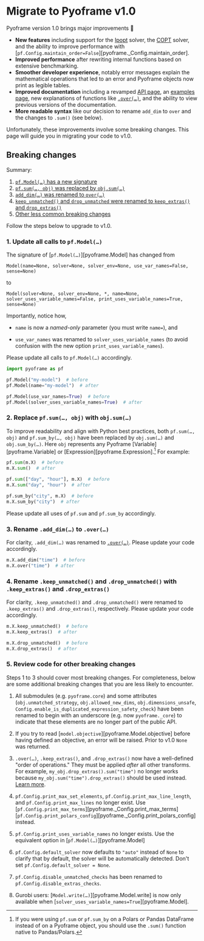 # Migrate to Pyoframe v1.0

Pyoframe version 1.0 brings major improvements :tada:

- **New features** including support for the [Ipopt](https://coin-or.github.io/Ipopt/) solver, the [COPT](https://www.shanshu.ai/copt) solver, and the ability to improve performance with [`pf.Config.maintain_order=False`][pyoframe._Config.maintain_order].
- **Improved performance** after rewriting internal functions based on extensive benchmarking.
- **Smoother developer experience**, notably error messages explain the mathematical operations that led to an error and Pyoframe objects now print as legible tables.
- **Improved documentation** including a revamped [API page](../../reference/index.md), an [examples page](../../examples/index.md), new explanations of functions like [`.over(…)`](../concepts/special-functions.md#adding-expressions-with-differing-dimensions-using-over), and the ability to view previous versions of the documentation.
- **More readable syntax** like our decision to rename `add_dim` to `over` and the changes to `.sum()` (see below).

Unfortunately, these improvements involve some breaking changes. This page will guide you in migrating your code to v1.0.

## Breaking changes

<!-- skip: start "Deprecated code would throw errors" -->

Summary:

1. [`pf.Model(…)` has a new signature](#1-update-all-calls-to-pfmodel)
2. [`pf.sum(…, obj)` was replaced by `obj.sum(…)`](#2-replace-pfsum-obj-with-objsum)
3. [`add_dim(…)` was renamed to `over(…)`](#3-rename-add_dim-to-over)
4. [`keep_unmatched()` and `drop_unmatched` were renamed to `keep_extras()` and `drop_extras()`](#4-rename-keep_unmatched-and-drop_unmatched-with-keep_extras-and-drop_extras)
5. [Other less common breaking changes](#5-review-code-for-other-breaking-changes)

Follow the steps below to upgrade to v1.0.

### 1. Update all calls to `pf.Model(…)`

The signature of [`pf.Model(…)`][pyoframe.Model] has changed from

```
Model(name=None, solver=None, solver_env=None, use_var_names=False, sense=None)
```

to

```
Model(solver=None, solver_env=None, *, name=None, solver_uses_variable_names=False, print_uses_variable_names=True, sense=None)
```

Importantly, notice how,

- `name` is now a _named-only_ parameter (you must write `name=`), and

- `use_var_names` was renamed to `solver_uses_variable_names` (to avoid confusion with the new option `print_uses_variable_names`).

Please update all calls to `pf.Model(…)` accordingly.

```python
import pyoframe as pf

pf.Model("my-model")  # before
pf.Model(name="my-model")  # after

pf.Model(use_var_names=True)  # before
pf.Model(solver_uses_variable_names=True)  # after
```

### 2. Replace `pf.sum(…, obj)` with `obj.sum(…)`

To improve readability and align with Python best practices, both `pf.sum(…, obj)` and `pf.sum_by(…, obj)` have been replaced by `obj.sum(…)` and `obj.sum_by(…)`. Here `obj` represents any Pyoframe [Variable][pyoframe.Variable] or [Expression][pyoframe.Expression].[^1] For example:

```python
pf.sum(m.X)  # before
m.X.sum()  # after

pf.sum(["day", "hour"], m.X)  # before
m.X.sum("day", "hour")  # after

pf.sum_by("city", m.X)  # before
m.X.sum_by("city")  # after
```

Please update all uses of `pf.sum` and `pf.sum_by` accordingly.

[^1]: If you were using `pf.sum` or `pf.sum_by` on a Polars or Pandas DataFrame instead of on a Pyoframe object, you should use the `.sum()` function native to Pandas/Polars.

### 3. Rename `.add_dim(…)` to `.over(…)`

For clarity, `.add_dim(…)` was renamed to [`.over(…)`](../concepts/special-functions.md#adding-expressions-with-differing-dimensions-using-over). Please update your code accordingly.

```python
m.X.add_dim("time")  # before
m.X.over("time")  # after
```

### 4. Rename `.keep_unmatched()` and `.drop_unmatched()` with `.keep_extras()` and `.drop_extras()`

For clarity, `.keep_unmatched()` and `.drop_unmatched()` were renamed to `.keep_extras()` and `.drop_extras()`, respectively.
Please update your code accordingly.

```python
m.X.keep_unmatched()  # before
m.X.keep_extras()  # after

m.X.drop_unmatched()  # before
m.X.drop_extras()  # after
```

### 5. Review code for other breaking changes

Steps 1 to 3 should cover most breaking changes. For completeness, below are
some additional breaking changes that you are less likely to encounter.

1. All submodules (e.g. `pyoframe.core`) and some attributes (`obj.unmatched_strategy`, `obj.allowed_new_dims`, `obj.dimensions_unsafe`, `Config.enable_is_duplicated_expression_safety_check`) have been renamed to begin with an underscore (e.g. now `pyoframe._core`) to indicate that these elements are no longer part of the public API.

2. If you try to read [`model.objective`][pyoframe.Model.objective] before having defined an objective, an error will be raised. Prior to v1.0 `None` was returned.

3. `.over(…)`, `.keep_extras()`, and `.drop_extras()` now have a well-defined "order of operations." They must be applied *after* all other transforms. For example, `my_obj.drop_extras().sum("time")` no longer works because `my_obj.sum("time").drop_extras()` should be used instead. [Learn more](../concepts/special-functions.md#addition-modifiers).

4. `pf.Config.print_max_set_elements`, `pf.Config.print_max_line_length`, and `pf.Config.print_max_lines` no longer exist. Use [`pf.Config.print_max_terms`][pyoframe._Config.print_max_terms] [`pf.Config.print_polars_config`][pyoframe._Config.print_polars_config] instead.

5. `pf.Config.print_uses_variable_names` no longer exists. Use the equivalent option in [`pf.Model(…)`][pyoframe.Model]

6. `pf.Config.default_solver` now defaults to `"auto"` instead of `None` to clarify that by default, the solver will be automatically detected. Don't set `pf.Config.default_solver = None`.

7. `pf.Config.disable_unmatched_checks` has been renamed to `pf.Config.disable_extras_checks`.

8. Gurobi users: [`Model.write(…)`][pyoframe.Model.write] is now only available when [`solver_uses_variable_names=True`][pyoframe.Model].

<!-- skip: end -->